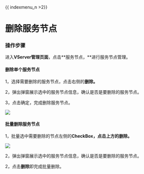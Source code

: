 {{ indexmenu_n >2}}

# 删除服务节点

### 操作步骤

进入**VServer管理页面**，点击**服务节点，**进行服务节点管理。

#### 删除单个服务节点

1，选择需要删除的服务节点，点击右侧的**删除。**

2，弹出弹窗展示选中的服务节点信息，确认是否是要删除的服务节点。

3，点击确定，完成删除服务节点。

![](../../../.gitbook/assets/image%20%2820%29.png)

#### 批量删除服务节点

1，批量选中需要删除的节点左侧的**CheckBox，**点击上方的**删除。**

![](../../../.gitbook/assets/image%20%2821%29.png)

2，弹出弹窗展示选中的服务节点信息，确认是否是要删除的服务节点。

2，点击**删除**即完成批量删除。



